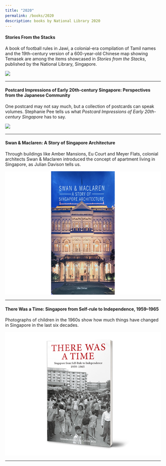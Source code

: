 ```yaml
---
title: "2020"
permalink: /books/2020
description: books by National Library 2020
---
```

#### <a target="_blank" href="/vol-16/issue-4/jan-mar-2021/stacks" style="text-decoration: none; font-weight: bold;">Stories From the Stacks</a>
<p>A book of football rules in Jawi, a colonial-era compilation of Tamil names and the 19th-century version of a 600-year-old Chinese map showing Temasek are among the items showcased in <i>Stories from the Stacks</i>, published by the National Library, Singapore. </p>
<img style="height:400px; width:auto" src="/images/Vol-16-issue-4/stacks/StoriesfromtheStacks.png">
<hr>

#### <a target="_blank" href="/vol-16/issue-1/apr-jun-2020/history-through-postcards" style="text-decoration: none; font-weight: bold;">Postcard Impressions of Early 20th-century Singapore: Perspectives from the Japanese Community</a> 
<p>One postcard may not say much, but a collection of postcards can speak volumes. Stephanie Pee tells us what <i>Postcard Impressions of Early 20th-century Singapore</i> has to say.</p> 
<img style="height:400px; width:auto" src="/images/Vol-16-issue-1%2FPostcards/Lim_Shao_Bin_mockup.png"> 
<hr>

#### <a target="_blank" href="/vol-17/issue-2/jul-sep-2021/swanandmaclaren" style="text-decoration: none; font-weight: bold;">Swan &amp; Maclaren: A Story of Singapore Architecture</a> 
<p>Through buildings like Amber Mansions, Eu Court and Meyer Flats, colonial architects Swan &amp; Maclaren introduced the concept of apartment living in Singapore, as Julian Davison tells us.</p> 
<img src="/images/vol-17-issue-2/mansions/SwanMaclaren.png" style="height:400px; width:auto">
<hr>

#### <a target="_blank" href="/vol-16/issue-4/jan-mar-2021/young-ones" style="text-decoration: none; font-weight: bold;">There Was a Time: Singapore from Self-rule to Independence, 1959–1965</a> 
<p> Photographs of children in the 1960s show how much things have changed in Singapore in the last six decades.</p> 
<img style="height:400px; width:auto" src="/images/Vol-16-issue-4/youngones/Therewasatime_Cover.png">

<hr>